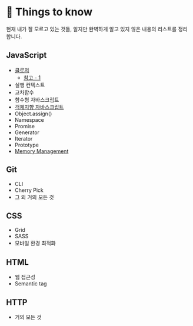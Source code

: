 # 🤔 Things to know

현재 내가 잘 모르고 있는 것들, 알지만 완벽하게 알고 있지 않은 내용의 리스트를 정리합니다.

## JavaScript

- [클로저](https://developer.mozilla.org/ko/docs/Web/JavaScript/Guide/Closures)
  - [참고 - 1](https://hyunseob.github.io/2016/08/30/javascript-closure/)
- 실행 컨텍스트
- 고차함수
- 함수형 자바스크립트
- [객체지향 자바스크립트](https://developer.mozilla.org/ko/docs/Web/JavaScript/Introduction_to_Object-Oriented_JavaScript)
- Object.assign()
- Namespace
- Promise
- Generator
- Iterator
- Prototype
- [Memory Management](https://developer.mozilla.org/ko/docs/Web/JavaScript/Memory_Management)

## Git

- CLI
- Cherry Pick
- 그 외 거의 모든 것

## CSS

- Grid
- SASS
- 모바일 환경 최적화

## HTML

- 웹 접근성
- Semantic tag

## HTTP

- 거의 모든 것
